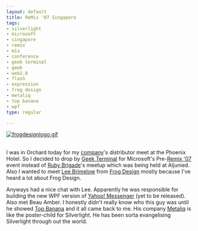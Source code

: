 ```yaml
--- 
layout: default
title: ReMix '07 Singapore
tags: 
- silverlight
- microsoft
- singapore
- remix
- mix
- conference
- geek terminal
- geek
- web2.0
- flash
- expression
- frog design
- metaliq
- top banana
- wpf
type: regular

---
```

<a href="http://s60.photobucket.com/albums/h35/mallipeddi/?action=view&amp;current=frogdesignlogo.gif" title="frogdesignlogo.gif"><img border="0" alt="frogdesignlogo.gif" src="http://i60.photobucket.com/albums/h35/mallipeddi/th_frogdesignlogo.gif" /></a><br />
<br />
<p>I was in Orchard today for my <a href="http://www.pixelmetrix.com">company</a>'s distributor meet at the Phoenix Hotel. So I decided to drop by <a href="http://geekterminal.com/">Geek Terminal</a> for Microsoft's Pre-<a href="http://www.visitremix.com.sg/">Remix '07</a> event instead of <a href="http://groups.google.com/group/singapore-rb">Ruby Brigade</a>'s meetup which was being held at Aljunied. Also I wanted to meet <a href="http://leebrimelow.com/blog/">Lee Brimelow</a> from <a href="http://www.frogdesign.com/">Frog Design</a> mostly because I've heard a lot about Frog Design. </p>

<p>Anyways had a nice chat with Lee. Apparently he was responsible for building the new WPF version of <a href="http://messenger.yahoo.com/windowsvista.php">Yahoo! Messenger</a> (yet to be released). Also met Beau Amber. I honestly didn't really know who this guy was until he showed <a href="http://www.metaliq.com/portfolio/silverlight.html">Top Banana</a> and it all came back to me. His company <a href="http://www.metaliq.com/">Metaliq</a> is like the poster-child for Silverlight. He has been sorta evangelising Silverlight through out the world.<br />
</p>
